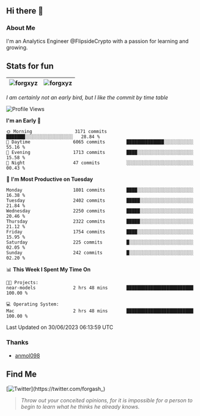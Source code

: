 ## Hi there 👋

### About Me

I'm an Analytics Engineer @FlipsideCrypto with a passion for learning and growing.
  
## Stats for fun

| <img align="center" src="https://github-readme-streak-stats.herokuapp.com/?user=forgxyz&theme=tokyonight" alt="forgxyz" /> | <img align="center" src="https://github-readme-stats.vercel.app/api?username=forgxyz&theme=tokyonight&show_icons=true" alt="forgxyz" /> |
| ------------- |------------- |

*I am certainly not an early bird, but I like the commit by time table*  

<!--START_SECTION:waka-->
![Profile Views](http://img.shields.io/badge/Profile%20Views-0-blue)

**I'm an Early 🐤** 

```text
🌞 Morning                3171 commits        ███████░░░░░░░░░░░░░░░░░░   28.84 % 
🌆 Daytime                6065 commits        ██████████████░░░░░░░░░░░   55.16 % 
🌃 Evening                1713 commits        ████░░░░░░░░░░░░░░░░░░░░░   15.58 % 
🌙 Night                  47 commits          ░░░░░░░░░░░░░░░░░░░░░░░░░   00.43 % 
```
📅 **I'm Most Productive on Tuesday** 

```text
Monday                   1801 commits        ████░░░░░░░░░░░░░░░░░░░░░   16.38 % 
Tuesday                  2402 commits        █████░░░░░░░░░░░░░░░░░░░░   21.84 % 
Wednesday                2250 commits        █████░░░░░░░░░░░░░░░░░░░░   20.46 % 
Thursday                 2322 commits        █████░░░░░░░░░░░░░░░░░░░░   21.12 % 
Friday                   1754 commits        ████░░░░░░░░░░░░░░░░░░░░░   15.95 % 
Saturday                 225 commits         █░░░░░░░░░░░░░░░░░░░░░░░░   02.05 % 
Sunday                   242 commits         █░░░░░░░░░░░░░░░░░░░░░░░░   02.20 % 
```


📊 **This Week I Spent My Time On** 

```text
🐱‍💻 Projects: 
near-models              2 hrs 48 mins       █████████████████████████   100.00 % 

💻 Operating System: 
Mac                      2 hrs 48 mins       █████████████████████████   100.00 % 
```


 Last Updated on 30/06/2023 06:13:59 UTC
<!--END_SECTION:waka-->

### Thanks
 - [anmol098](https://github.com/anmol098/waka-readme-stats/)
  
## Find Me
[![Twitter](https://img.shields.io/twitter/url/https/twitter.com/forgash_.svg?style=social&label=Follow%20%40forgash_)](https://twitter.com/forgash_)


> *Throw out your conceited opinions, for it is impossible for a person to begin to learn what he thinks he already knows.* 
